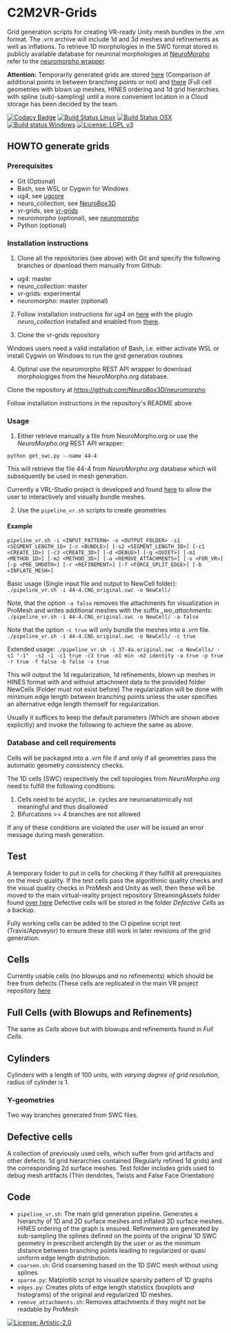 # C2M2VR-Grids 
Grid generation scripts for creating VR-ready Unity mesh bundles in the .vrn format. The .vrn archive will include 1d and 3d meshes and refinements as well as inflations.
To retrieve 1D morphologies in the SWC format stored in publicly available database for neuronal morphologies at 
[NeuroMorpho](http://neuromorpho.org) refer to the [neuromorpho wrapper](https://github.com/NeuroBox3D/neuromorpho/).

<strong>Attention:</strong> Temporarily generated grids are stored
 [here](https://temple.app.box.com/folder/116445648846) (Comparison of additional points in between branching points or not) and 
[there](https://temple.app.box.com/folder/116203752704) (Full cell geometries with blown up meshes, HINES ordering and 1d grid hierarchies with spline (sub)-sampling)
until a more convenient location in a Cloud storage has been decided by the team.

[![Codacy Badge](https://api.codacy.com/project/badge/Grade/716dbe2190f14dd1a636aaddeefb18ce)](https://app.codacy.com/manual/stephan_5/vr-grids?utm_source=github.com&utm_medium=referral&utm_content=stephanmg/vr-grids&utm_campaign=Badge_Grade_Dashboard)
[![Build Status Linux](https://travis-ci.org/stephanmg/vr-grids.svg?branch=development)](https://travis-ci.org/stephanmg/vr-grids)
[![Build Status OSX](https://travis-ci.org/stephanmg/vr-grids.svg?branch=development)](https://travis-ci.org/stephanmg/vr-grids)
[![Build status Windows](https://ci.appveyor.com/api/projects/status/5h2sb2s05auy13uc?svg=true)](https://ci.appveyor.com/project/stephanmg/vr-grids)
[![License: LGPL v3](https://img.shields.io/badge/License-LGPL%20v3-blue.svg)](https://www.gnu.org/licenses/lgpl-3.0)

## HOWTO generate grids

### Prerequisites
- Git (Optional)
- Bash, see WSL or Cygwin for Windows
- ug4, see [ugcore](https://github.com/ug4/ugcore) 
- neuro_collection, see [NeuroBox3D](https://github.com/NeuroBox/neuro_collection)
- vr-grids, see [vr-grids](https://github.com/stephanmg/vr-grids)
- neuromorpho (optional), see [neuromorpho](https://github.com/NeuroBox3D/neuromorpho)
- Python (optional)

### Installation instructions

1. Clone all the repositories (see above) with Git and specify the following branches or download them manually from Github:
- ug4: master
- neuro_collection: master
- vr-grids: experimental
- neuromorpho: master (optional)

2. Follow installation instructions for *ug4* on [here](https://github.com/ug4/ughub) 
with the plugin *neuro_collection* installed and enabled from [there](https://github.com/NeuroBox/neuro_collection).

3. Clone the vr-grids repository

Windows users need a valid installation of Bash, i.e. either activate WSL or install Cygwin on Windows to run the grid generation routines

4. Optinal use the neuromorpho REST API wrapper to download morphologiges from the NeuroMorpho.org database.

Clone the repository at https://github.com/NeuroBox3D/neuromorpho

Follow installation instructions in the repository's README above

### Usage 

1. Either retrieve manually a file from NeuroMorpho.org or use the *NeuroMorpho.org* REST API wrapper:

`python get_swc.py --name 44-4`

This will retrieve the file 44-4 from *NeuroMorpho.org* database which will subsequently be used in mesh generation.

Currently a VRL-Studio project is developed and found [here](https://github.com/c2m2/VRL-VRN-Generator) to allow the user to interactively and visually bundle meshes.

2. Use the `pipeline_vr.sh` scripts to create geometries

#### Example
`pipeline_vr.sh -i <INPUT_PATTERN> -o <OUTPUT_FOLDER> -s1 <SEGMENT_LENGTH_1D> [-c <BUNDLE>]
			 [-s2 <SEGMENT_LENGTH_3D>] [-c1 <CREATE_1D>] [-c3 <CREATE_3D>] [-d <DEBUG>] [-q <QUIET>]
			 [-m1 <METHOD_1D>] [-m2 <METHOD_3D>] [-a <REMOVE_ATTACHMENTS>] [-v <FOR_VR>]
			 [-p <PRE_SMOOTH>] [-r <REFINEMENT>] [-f <FORCE_SPLIT_EDGE>] [-b <INFLATE_MESH>]`

Basic usage (Single input file and output to NewCell folder):
`./pipeline_vr.sh -i 44-4.CNG_original.swc -o NewCell/`

Note, that the option `-a false` removes the attachments for visualization in ProMesh 
and writes additional meshes with the suffix *_wo_attachments*:
`./pipeline_vr.sh -i 44-4.CNG_original.swc -o NewCell/ -a false`

Note that the option `-c true` will only bundle the meshes into a *.vrn* file.
`./pipeline_vr.sh -i 44-4.CNG_original.swc -o NewCell/ -c true`

Extended usage:
`./pipeline_vr.sh -i 37-4a.original.swc -o NewCells/ -s1 "-1"  -s2 -1 -c1 true -c3 true -m1 min -m2 identity -a true -p true -r true -f false -b false -v true`

This will output the 1d regularization, 1d refinements, blown up meshes in HINES format 
with and without attachment data to the provided folder NewCells (Folder must not 
exist before) The regularization will be done with minimum edge length between 
branching points unless the user specifies an alternative edge length themself
for regularization.

Usually it suffices to keep the default parameters (Which are shown above explicitly) and invoke the following to achieve the same as above.


### Database and cell requirements
Cells will be packaged into a *.vrn* file if and only if all geometries pass the automatic geometry consistency checks.

The 1D cells (SWC) respectively the cell topologies from *NeuroMorpho.org* need to fulfill the following conditions:
1. Cells need to be acyclic, i.e. cycles are neuroanatomically not meaningful and thus disallowed
2. Bifurcations >= 4 branches are not allowed

If any of these conditions are violated the user will be issued an error message during mesh generation.

## Test
A temporary folder to put in cells for checking if they fullfill all prerequisites on the mesh quality.
 If the test cells pass the algorithmic quality checks and the visual quality checks in ProMesh and Unity as well, 
then these will be moved to the main virtual-reality project repository StreamingAssets folder found
 [over here](https://github.com/c2m2/virtual-reality/tree/development/Assets/StreamingAssets/NeuronalDynamics)
Defective cells will be stored in the folder *Defective Cells* as a backup.

Fully working cells can be added to the CI pipeline script test (Travis/Appveyor) to ensure these still work in later revisions of the grid generation.

## Cells 
Currently usable cells (no blowups and no refinements) which should be free from defects
 (These cells are replicated in the main VR project repository 
[here](https://github.com/c2m2/virtual-reality/tree/development/Assets/StreamingAssets/NeuronalDynamics)

## Full Cells (with Blowups and Refinements)
The same as *Cells* above but with blowups and refinements found in *Full Cells*.

## Cylinders 
Cylinders with a length of 100 units, with *varying degree of grid resolution*, radius of cylinder is 1.

### Y-geometries
Two way branches generated from SWC files.

## Defective cells
A collection of previously used cells, which suffer from grid artifacts and other defects. 1d grid hierarchies
contained (Regularly refined 1d grids) and the corresponding 2d surface meshes. Test folder includes grids
used to debug mesh artifacts (Thin dendrites, Twists and False Face Orientation)

## Code
- `pipeline_vr.sh`: The main grid generation pipeline. Generates a hierarchy of 1D
 and 2D surface meshes and inflated 2D surface meshes. HINES ordering of the graph
is ensured. Refinements are generated by sub-sampling the splines defined on the 
points of the original 1D SWC geometry in prescribed arclength by the user or as
the minimum distance between branching points leading to regularized or quasi 
uniform edge length distribution.
- `coarsen.sh`: Grid coarsening based on the 1D SWC mesh without using splines
- `sparse.py`: Matplotlib script to visualize sparsity pattern of 1D graphs
- `edges.py`: Creates plots of edge length statistics (boxplots and histograms)
of the original and regularized 1D meshes.
- `remove_attachments.sh`: Removes attachments if they might not be readable by ProMesh

[![License: Artistic-2.0](https://img.shields.io/badge/License-Artistic%202.0-0298c3.svg)](https://opensource.org/licenses/Artistic-2.0)
